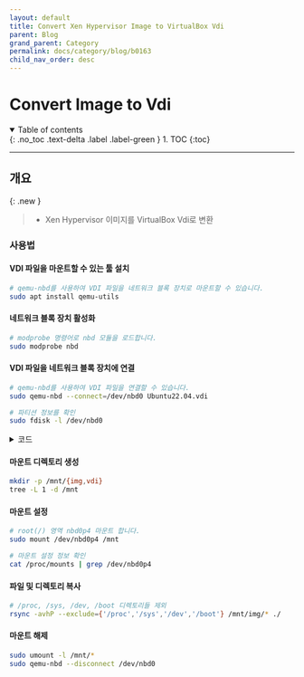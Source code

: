 ```yaml
---
layout: default
title: Convert Xen Hypervisor Image to VirtualBox Vdi
parent: Blog
grand_parent: Category
permalink: docs/category/blog/b0163
child_nav_order: desc
---
```


# Convert Image to Vdi

<details open markdown="block">
  <summary>
    Table of contents
  </summary>
  {: .no_toc .text-delta .label .label-green }
1. TOC
{:toc}
</details>

---

## 개요

{: .new }
> - Xen Hypervisor 이미지를 VirtualBox Vdi로 변환

### 사용법

#### VDI 파일을 마운트할 수 있는 툴 설치

```bash
# qemu-nbd를 사용하여 VDI 파일을 네트워크 블록 장치로 마운트할 수 있습니다.
sudo apt install qemu-utils
```

#### 네트워크 블록 장치 활성화

```bash
# modprobe 명령어로 nbd 모듈을 로드합니다.
sudo modprobe nbd
```

#### VDI 파일을 네트워크 블록 장치에 연결

```bash
# qemu-nbd를 사용하여 VDI 파일을 연결할 수 있습니다.
sudo qemu-nbd --connect=/dev/nbd0 Ubuntu22.04.vdi

# 파티션 정보를 확인
sudo fdisk -l /dev/nbd0
```

<details markdown="block">
  <summary>
    코드
  </summary>
  {: .text-delta .label .label-green }
  
```bash
Disk /dev/nbd0: 50 GiB, 53687091200 bytes, 104857600 sectors
Units: sectors of 1 * 512 = 512 bytes
Sector size (logical/physical): 512 bytes / 512 bytes
I/O size (minimum/optimal): 512 bytes / 512 bytes
Disklabel type: gpt
Disk identifier: 494A81D7-AB47-40E3-B4DC-CCFF4BCA7732

Device         Start       End  Sectors Size Type
/dev/nbd0p1     2048      4095     2048   1M BIOS boot
/dev/nbd0p2     4096   2101247  2097152   1G Linux filesystem
/dev/nbd0p3  2101248  10489855  8388608   4G Linux filesystem
/dev/nbd0p4 10489856 104855551 94365696  45G Linux filesystem
```

</details>

#### 마운트 디렉토리 생성

```bash
mkdir -p /mnt/{img,vdi}
tree -L 1 -d /mnt
```

#### 마운트 설정

```bash
# root(/) 영역 nbd0p4 마운트 합니다.
sudo mount /dev/nbd0p4 /mnt

# 마운트 설정 정보 확인
cat /proc/mounts | grep /dev/nbd0p4
```

#### 파일 및 디렉토리 복사

```bash
# /proc, /sys, /dev, /boot 디렉토리들 제외
rsync -avhP --exclude={'/proc','/sys','/dev','/boot'} /mnt/img/* ./
```

#### 마운트 해제

```bash
sudo umount -l /mnt/*
sudo qemu-nbd --disconnect /dev/nbd0
```
